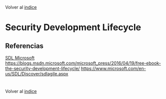 Volver al [indice](../../README.md)

#

# Security Development Lifecycle



## Referencias

[SDL Microsoft](https://www.microsoft.com/en-us/sdl)
https://blogs.msdn.microsoft.com/microsoft_press/2016/04/19/free-ebook-the-security-development-lifecycle/
https://www.microsoft.com/en-us/SDL/Discover/sdlagile.aspx
#

Volver al [indice](../../README.md)